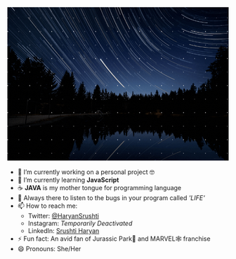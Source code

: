 
<!-- ### Hi there, I'm Srushti Haryan 👋 -->

<img src="https://github.com/SrushtiHaryan/SrushtiHaryan/blob/447cb1e0b265f26800f0230f2ac0c090a3cbb55b/Srushti%20Haryan.gif" height="350"/>

<!--
**SrushtiHaryan/SrushtiHaryan** is a ✨ _special_ ✨ repository because its `README.md` (this file) appears on your GitHub profile.

Here are some ideas to get you started:

- 🔭 I’m currently working on ...
- 🌱 I’m currently learning ...
- 👯 I’m looking to collaborate on ...
- 🤔 I’m looking for help with ...
- 💬 Ask me about ...
- 📫 How to reach me: ...
- 😄 Pronouns: ...
- ⚡ Fun fact: ...
-->

- 🔭 I’m currently working on a personal project 🤓
- 🌱 I’m currently learning **JavaScript** 
- ☕ **JAVA** is my mother tongue for programming language
- 💬 Always there to listen to the bugs in your program called _'LIFE'_
- 📫 How to reach me: 
  - Twitter: [@HaryanSrushti](https://twitter.com/HaryanSrushti)
  - Instagram: _Temporarily Deactivated_
  - LinkedIn: [Srushti Haryan](https://www.linkedin.com/in/srushti-haryan-a86a76217/)
- ⚡ Fun fact: An avid fan of Jurassic Park🦖 and MARVEL🕸 franchise
- 😄 Pronouns: She/Her

<!-- - 👯 I’m looking to collaborate on ... -->
<!-- - 🤔 I’m looking for help with ... -->
